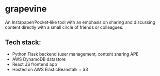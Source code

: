 # grapevine

An Instapaper/Pocket-like tool with an emphasis on sharing and discussing content directly with a small circle of friends or colleagues.

## Tech stack:
- Python Flask backend (user management, content sharing API)
- AWS DynamoDB datastore
- React JS frontend app
- Hosted on AWS ElasticBeanstalk + S3

